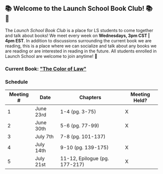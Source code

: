 ## :books: Welcome to the Launch School Book Club! :books: :tada:

The *Launch School Book Club* is a place for LS students to come together and talk about books! We meet every week on **Wednesdays, 3pm CST | 4pm EST**. In addition to discussions surrounding the current book we are reading, this is a place where we can socialize and talk about any books we are reading or are interested in reading in the future. All students enrolled in Launch School are welcome to join anytime! :tada:

### Current Book: ["The Color of Law"](https://www.amazon.com/Color-Law-Forgotten-Government-Segregated/dp/1631492853)

### Schedule 

| Meeting # | Date | Chapters | Meeting Held? |
|-----------|------|----------|--------------------|
| 1 | June 23rd | 1-4  (pg. 3-75) |  X |
| 2 | June 30th | 5-6 (pg. 77-99)| X  | 
| 3 | July 7th  | 7-8 (pg. 101-137) | | 
| 4 | July 14th | 9-10  (pg. 139-175)| X |
| 5 | July 21st | 11-12, Epilogue  (pg. 177-217) | X|
